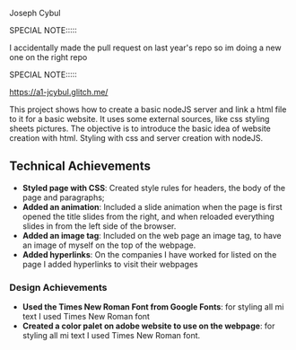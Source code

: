 
Joseph Cybul

SPECIAL NOTE:::::

I accidentally made the pull request on last year's repo so im doing a new one on the right repo

SPECIAL NOTE:::::


https://a1-jcybul.glitch.me/

This project shows how to create a basic nodeJS server and link a html file to it for a basic website. It uses some external sources, like css styling sheets pictures. The objective is to introduce the basic idea of website creation with html. Styling with css and server creation with nodeJS.

## Technical Achievements
- **Styled page with CSS**: Created style rules for headers, the body of the page and paragraphs;
- **Added an animation**: Included a slide animation when the page is first opened the title slides from the right, and when reloaded everything slides in from the left side of the browser.
- **Added an image tag**: Included on the web page an image tag, to have an image of myself on the top of the webpage.
- **Added hyperlinks**: On the companies I have worked for listed on the page I added hyperlinks to visit their webpages

### Design Achievements
- **Used the Times New Roman Font from Google Fonts**: for styling all mi text I used Times New Roman font
- **Created a color palet on adobe website to use on the webpage**: for styling all mi text I used Times New Roman font.
